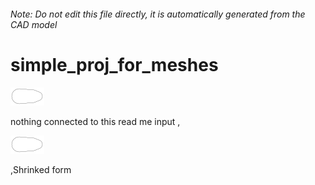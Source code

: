 ###### Note: Do not edit this file directly, it is automatically generated from the CAD model

# simple_proj_for_meshes

![](/project.svg)

nothing connected to this read me input
, 

![readme](/readme1719596333544.svg)

,Shrinked form

